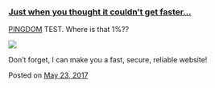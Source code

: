 
### [Just when you thought it couldn’t get faster…](https://fazthebro.com/2017/05/23/just-when-you-thought-it-couldnt-get-faster/)

[PINGDOM](https://tools.pingdom.com) TEST. Where is that 1%??

![](https://fazthebro.com/wp-content/uploads/2017/05/pingdom.png)

Don’t forget, I can make you a fast, secure, reliable website!

Posted on [May 23, 2017](https://fazthebro.com/2017/05/23/the-worlds-favourite-line/)
